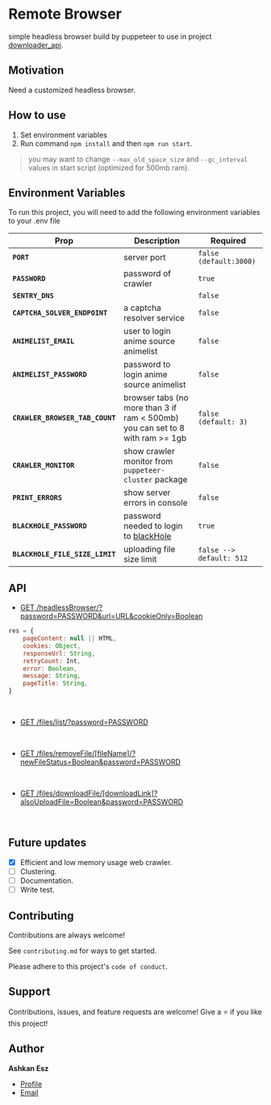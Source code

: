 # Remote Browser

simple headless browser build by puppeteer to use in
project [downloader_api](https://github.com/ashkan-esz/downloader_api).

## Motivation

Need a customized headless browser.

## How to use

1. Set environment variables
2. Run command `npm install` and then `npm run start`.

> you may want to change `--max_old_space_size` and `--gc_interval` values in start script (optimized for 500mb ram).

## Environment Variables

To run this project, you will need to add the following environment variables to your .env file

| Prop                            | Description                                                                   | Required                 |
|---------------------------------|-------------------------------------------------------------------------------|--------------------------|
| **`PORT`**                      | server port                                                                   | `false (default:3000)`   |
| **`PASSWORD`**                  | password of crawler                                                           | `true`                   |
| **`SENTRY_DNS`**                |                                                                               | `false`                  |
| **`CAPTCHA_SOLVER_ENDPOINT`**   | a captcha resolver service                                                    | `false`                  |
| **`ANIMELIST_EMAIL`**           | user to login anime source animelist                                          | `false`                  |
| **`ANIMELIST_PASSWORD`**        | password to login anime source animelist                                      | `false`                  |
| **`CRAWLER_BROWSER_TAB_COUNT`** | browser tabs (no more than 3 if ram < 500mb) you can set to 8 with ram >= 1gb | `false (default: 3)`     |
| **`CRAWLER_MONITOR`**           | show crawler monitor from `puppeteer-cluster` package                         | `false`                  |
| **`PRINT_ERRORS`**              | show server errors in console                                                 | `false`                  |
| **`BLACKHOLE_PASSWORD`**        | password needed to login to [blackHole](https://blackhole.run)                | `true`                   |
| **`BLACKHOLE_FILE_SIZE_LIMIT`** | uploading file size limit                                                     | `false --> default: 512` |

## API

- [GET /headlessBrowser/?password=PASSWORD&url=URL&cookieOnly=Boolean](api/routes/headlessBrowser.js)

```javascript
res = {
    pageContent: null || HTML,
    cookies: Object,
    responseUrl: String,
    retryCount: Int,
    error: Boolean,
    message: String,
    pageTitle: String,
}
```

<br/>

- [GET /files/list/?password=PASSWORD](api/routes/filesRouter.js)

<br/>

- [GET /files/removeFile/[fileName]/?newFileStatus=Boolean&password=PASSWORD](api/routes/filesRouter.js)

<br/>

- [GET /files/downloadFile/[downloadLink]?alsoUploadFile=Boolean&password=PASSWORD](api/routes/filesRouter.js)

<br/>

## Future updates

- [x]  Efficient and low memory usage web crawler.
- [ ]  Clustering.
- [ ]  Documentation.
- [ ]  Write test.

## Contributing

Contributions are always welcome!

See `contributing.md` for ways to get started.

Please adhere to this project's `code of conduct`.

## Support

Contributions, issues, and feature requests are welcome!
Give a ⭐️ if you like this project!

## Author

**Ashkan Esz**

- [Profile](https://github.com/ashkan-esz "Ashkan esz")
- [Email](mailto:ashkanaz2828@gmail.com?subject=Hi "Hi!")
